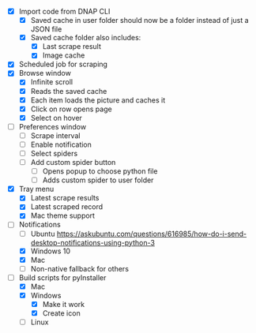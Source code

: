 - [x] Import code from DNAP CLI
    - [x] Saved cache in user folder should now be a folder instead of just a JSON file
    - [x] Saved cache folder also includes:
        - [x] Last scrape result
        - [x] Image cache
- [x] Scheduled job for scraping
- [x] Browse window
    - [x] Infinite scroll
    - [x] Reads the saved cache
    - [x] Each item loads the picture and caches it
    - [x] Click on row opens page
    - [x] Select on hover
- [ ] Preferences window
    - [ ] Scrape interval
    - [ ] Enable notification
    - [ ] Select spiders
    - [ ] Add custom spider button
        - [ ] Opens popup to choose python file
        - [ ] Adds custom spider to user folder
- [x] Tray menu
    - [x] Latest scrape results
    - [x] Latest scraped record
    - [x] Mac theme support
- [ ] Notifications
    - [ ] Ubuntu https://askubuntu.com/questions/616985/how-do-i-send-desktop-notifications-using-python-3
    - [x] Windows 10
    - [x] Mac
    - [ ] Non-native fallback for others
- [ ] Build scripts for pyInstaller
    - [x] Mac
    - [x] Windows
        - [x] Make it work
        - [x] Create icon
    - [ ] Linux
